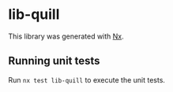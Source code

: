 # lib-quill

This library was generated with [Nx](https://nx.dev).

## Running unit tests

Run `nx test lib-quill` to execute the unit tests.
